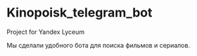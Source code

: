 # Kinopoisk_telegram_bot

Project for Yandex Lyceum

Мы сделали удобного бота для поиска фильмов и сериалов.